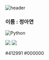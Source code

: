 ![header](https://capsule-render.vercel.app/api?type=rounded&color=auto&height=200&section=header&text=안%20녕%20하%20세%20요%20!)


### 이름 : 정아연

![Python](https://img.shields.io/badge/Python-3776AB.svg?&style=for-the-badge&logo=Python&logoColor=white)

<img src="https://img.shields.io/badge/apple-000000?style=flat-square&logo=apple&logoColor=white"/>
<img src="https://img.shields.io/badge/openai-412991?style=flat-square&logo=openai&logoColor=white"/>

#412991
#000000
<!--
**AhYeon-cpf20c/AhYeon-cpf20c** is a ✨ _special_ ✨ repository because its `README.md` (this file) appears on your GitHub profile.

Here are some ideas to get you started:

- 🔭 I’m currently working on ...
- 🌱 I’m currently learning ...
- 👯 I’m looking to collaborate on ...
- 🤔 I’m looking for help with ...
- 💬 Ask me about ...
- 📫 How to reach me: ...
- 😄 Pronouns: ...
- ⚡ Fun fact: ...
-->
